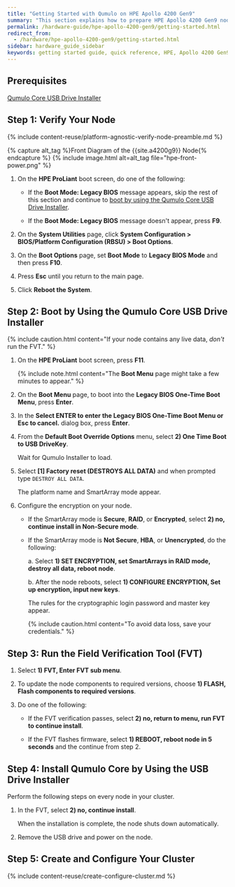 ```yaml
---
title: "Getting Started with Qumulo on HPE Apollo 4200 Gen9"
summary: "This section explains how to prepare HPE Apollo 4200 Gen9 nodes for creating a Qumulo Core cluster. This guide is for system administrators, professional service providers, and colleagues in your organization who are responsible for installing and configuring server hardware."
permalink: /hardware-guide/hpe-apollo-4200-gen9/getting-started.html
redirect_from:
  - /hardware/hpe-apollo-4200-gen9/getting-started.html
sidebar: hardware_guide_sidebar
keywords: getting started guide, quick reference, HPE, Apollo 4200 Gen9, verify node, field verification tool, FVT, intelligent provisioning
---
```


## Prerequisites
[Qumulo Core USB Drive Installer](https://care.qumulo.com/hc/en-us/articles/360034690034)


## Step 1: Verify Your Node
{% include content-reuse/platform-agnostic-verify-node-preamble.md %}

   {% capture alt_tag %}Front Diagram of the {{site.a4200g9}} Node{% endcapture %}
   {% include image.html alt=alt_tag file="hpe-front-power.png" %}

1. On the **HPE ProLiant** boot screen, do one of the following:

   * If the **Boot Mode: Legacy BIOS** message appears, skip the rest of this section and continue to [boot by using the Qumulo Core USB Drive Installer](#step-2-boot-by-using-the-qumulo-core-usb-drive-installer).

   * If the **Boot Mode: Legacy BIOS** message doesn't appear, press **F9**.

1. On the **System Utilities** page, click **System Configuration > BIOS/Platform Configuration (RBSU) > Boot Options**.

1. On the **Boot Options** page, set **Boot Mode** to **Legacy BIOS Mode** and then press **F10**.

1. Press **Esc** until you return to the main page.

1. Click **Reboot the System**.


## Step 2: Boot by Using the Qumulo Core USB Drive Installer

{% include caution.html content="If your node contains any live data, *don't* run the FVT." %}

1. On the **HPE ProLiant** boot screen, press **F11**.

   {% include note.html content="The **Boot Menu** page might take a few minutes to appear." %}

1. On the **Boot Menu** page, to boot into the **Legacy BIOS One-Time Boot Menu**, press **Enter**.

1. In the **Select ENTER to enter the Legacy BIOS One-Time Boot Menu or Esc to cancel.** dialog box, press **Enter**.

1. From the **Default Boot Override Options** menu, select **2) One Time Boot to USB DriveKey**.

   Wait for Qumulo Installer to load.

1. Select **[1] Factory reset (DESTROYS ALL DATA)** and when prompted type `DESTROY ALL DATA`.

   The platform name and SmartArray mode appear.

1. Configure the encryption on your node.

   * If the SmartArray mode is **Secure**, **RAID**, or **Encrypted**, select **2) no, continue install in Non-Secure mode**.

   * If the SmartArray mode is **Not Secure**, **HBA**, or **Unencrypted**, do the following:

     a. Select **1) SET ENCRYPTION, set SmartArrays in RAID mode, destroy all data, reboot node**.

     b. After the node reboots, select **1) CONFIGURE ENCRYPTION, Set up encryption, input new keys**.

        The rules for the cryptographic login password and master key appear.

        {% include caution.html content="To avoid data loss, save your credentials." %}
     

## Step 3: Run the Field Verification Tool (FVT)

1. Select **1) FVT, Enter FVT sub menu**.

1. To update the node components to required versions, choose **1) FLASH, Flash components to required versions**.

1. Do one of the following:

   * If the FVT verification passes, select **2) no, return to menu, run FVT to continue install**.

   * If the FVT flashes firmware, select **1) REBOOT, reboot node in 5 seconds** and the continue from step 2.


## Step 4: Install Qumulo Core by Using the USB Drive Installer

Perform the following steps on every node in your cluster.

1. In the FVT, select **2) no, continue install**.

   When the installation is complete, the node shuts down automatically.

1. Remove the USB drive and power on the node.


## Step 5: Create and Configure Your Cluster

{% include content-reuse/create-configure-cluster.md %}
